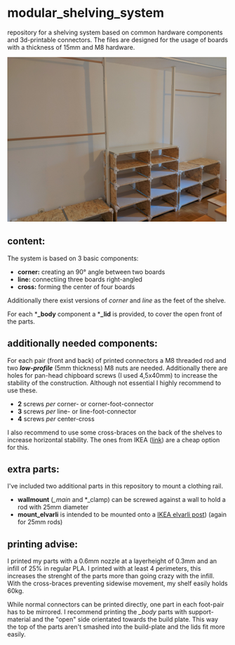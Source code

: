 # modular_shelving_system

repository for a shelving system based on common hardware components and 3d-printable connectors.
The files are designed for the usage of boards with a thickness of 15mm and M8 hardware. 

<img src="images/full_view_1.jpg" width="500"/>

## content:

The system is based on 3 basic components:

* **corner:** creating an 90° angle between two boards
* **line:** connectiing three boards right-angled
* **cross:** forming the center of four boards 

Additionally there exist versions of *corner* and *line* as the feet of the shelve.

For each ***_body** component a ***_lid** is provided, to cover the open front of the parts.

## additionally needed components:

For each pair (front and back) of printed connectors a M8 threaded rod and two **_low-profile_** (5mm thickness) M8 nuts are needed.
Additionally there are holes for pan-head chipboard screws (I used 4,5x40mm) to increase the stability of the construction. Although not essential I highly recommend to use these.

* **2** screws _per_ corner- or corner-foot-connector
* **3** screws _per_ line- or line-foot-connector
* **4** screws _per_ center-cross

I also recommend to use some cross-braces on the back of the shelves to increase horizontal stability. The ones from IKEA ([link](https://www.ikea.com/us/en/p/observatoer-cross-brace-galvanized-87749600/)) are a cheap option for this.

## extra parts:

I've included two additional parts in this repository to mount a clothing rail.

* **wallmount** (*_main* and *_clamp) can be screwed against a wall to hold a rod with 25mm diameter
* **mount_elvarli** is intended to be mounted onto a [IKEA elvarli post](https://www.ikea.com/us/en/p/elvarli-post-white-40296170/)) (again for 25mm rods)

## printing advise:

I printed my parts with a 0.6mm nozzle at a layerheight of 0.3mm and an infill of 25% in regular PLA. I printed with at least 4 perimeters, this increases the strenght of the parts more than going crazy with the infill.
With the cross-braces preventing sidewise movement, my shelf easily holds 60kg.

While normal connectors can be printed directly, one part in each foot-pair has to be mirrored. I recommend printing the *_body* parts with support-material and the "open" side orientated towards the build
plate. This way the top of the parts aren't smashed into the build-plate and the lids fit more easily.


